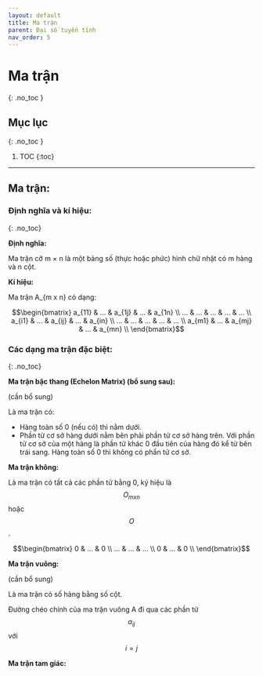 ```yaml
---
layout: default
title: Ma trận
parent: Đại số tuyến tính
nav_order: 5
---
```

# Ma trận
{: .no_toc }

## Mục lục
{: .no_toc }

1. TOC
{:toc}

<hr/>

## Ma trận:

### Định nghĩa và kí hiệu: 
{: .no_toc}

**Định nghĩa:**

Ma trận cỡ m × n là một bảng số (thực hoặc phức) hình chữ nhật có m hàng và n cột.

**Kí hiệu:**

Ma trận A_{m x n} có dạng:

$$\begin{bmatrix}
   a_{11} & ... & a_{1j} & ... & a_{1n} \\
   ... & ... & ... & ... & ... \\
   a_{i1} & ... & a_{ij} & ... & a_{in} \\
   ... & ... & ... & ... & ... \\
   a_{m1} & ... & a_{mj} & ... & a_{mn} \\
\end{bmatrix}$$

### Các dạng ma trận đặc biệt: 
{: .no_toc}


**Ma trận bậc thang (Echelon Matrix) (bổ sung sau):**

(cần bổ sung)

Là ma trận có:

- Hàng toàn số 0 (nếu có) thì nằm dưới.
- Phần từ cơ sở hàng dưới nằm bên phải phần tử cơ sở hàng trên. Với phần tử cơ sở của một hàng là phần tử khác 0 đầu tiên của hàng đó kể từ bên trái sang. Hàng toàn số 0 thì không có phần tử cơ sở.

**Ma trận không:**

Là ma trận có tất cả các phần tử bằng 0, ký hiệu là $$O_{mxn}$$ hoặc $$O$$. 

$$\begin{bmatrix}
   0 & ... & 0 \\
   ... & ... & ... \\
   0 & ... & 0 \\
\end{bmatrix}$$

**Ma trận vuông:**

(cần bổ sung)

Là ma trận có số hàng bằng số cột.

Đường chéo chính của ma trận vuông A đi qua các phần tử $$a_{ij}$$ với $$i = j$$

**Ma trận tam giác:**
